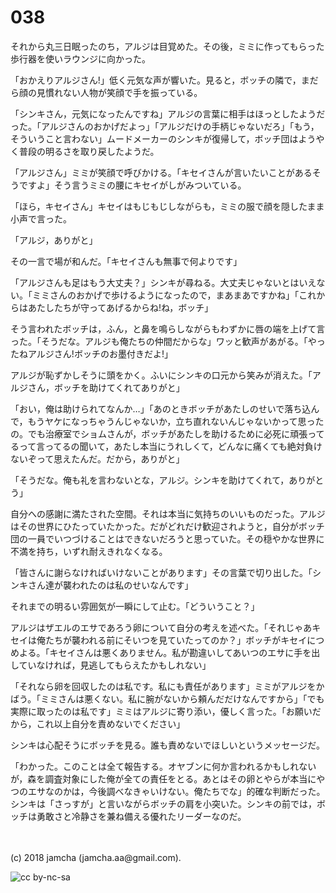 # 038

それから丸三日眠ったのち，アルジは目覚めた。その後，ミミに作ってもらった歩行器を使いラウンジに向かった。  

「おかえりアルジさん!」低く元気な声が響いた。見ると，ボッチの隣で，まだら顔の見慣れない人物が笑顔で手を振っている。  

「シンキさん，元気になったんですね」アルジの言葉に相手はほっとしたようだった。「アルジさんのおかげだよっ」「アルジだけの手柄じゃないだろ」「もう，そういうこと言わない」ムードメーカーのシンキが復帰して，ボッチ団はようやく普段の明るさを取り戻したようだ。  

「アルジさん」ミミが笑顔で呼びかける。「キセイさんが言いたいことがあるそうですよ」そう言うミミの腰にキセイがしがみついている。  

「ほら，キセイさん」キセイはもじもじしながらも，ミミの服で顔を隠したまま小声で言った。  

「アルジ，ありがと」  

その一言で場が和んだ。「キセイさんも無事で何よりです」  

「アルジさんも足はもう大丈夫？」シンキが尋ねる。大丈夫じゃないとはいえない。「ミミさんのおかげで歩けるようになったので，まあまあですかね」「これからはあたしたちが守ってあげるからね!ね，ボッチ」  

そう言われたボッチは，ふん，と鼻を鳴らしながらもわずかに唇の端を上げて言った。「そうだな。アルジも俺たちの仲間だからな」ワッと歓声があがる。「やったねアルジさん!ボッチのお墨付きだよ!」  

アルジが恥ずかしそうに頭をかく。ふいにシンキの口元から笑みが消えた。「アルジさん，ボッチを助けてくれてありがと」  

「おい，俺は助けられてなんか…」「あのときボッチがあたしのせいで落ち込んで，もうヤケになっちゃうんじゃないか，立ち直れないんじゃないかって思ったの。でも治療室でショムさんが，ボッチがあたしを助けるために必死に頑張ってるって言ってるの聞いて，あたし本当にうれしくて，どんなに痛くても絶対負けないぞって思えたんだ。だから，ありがと」  

「そうだな。俺も礼を言わないとな，アルジ。シンキを助けてくれて，ありがとう」  

自分への感謝に満たされた空間。それは本当に気持ちのいいものだった。アルジはその世界にひたっていたかった。だがどれだけ歓迎されようと，自分がボッチ団の一員でいつづけることはできないだろうと思っていた。その穏やかな世界に不満を持ち，いずれ耐えきれなくなる。  

「皆さんに謝らなければいけないことがあります」その言葉で切り出した。「シンキさん達が襲われたのは私のせいなんです」  

それまでの明るい雰囲気が一瞬にして止む。「どういうこと？」  

アルジはザエルのエサであろう卵について自分の考えを述べた。「それじゃあキセイは俺たちが襲われる前にそいつを見ていたってのか？」ボッチがキセイにつめよる。「キセイさんは悪くありません。私が勘違いしてあいつのエサに手を出していなければ，見逃してもらえたかもしれない」  

「それなら卵を回収したのは私です。私にも責任があります」ミミがアルジをかばう。「ミミさんは悪くない。私に腕がないから頼んだだけなんですから」「でも実際に取ったのは私です」ミミはアルジに寄り添い，優しく言った。「お願いだから，これ以上自分を責めないでください」  

シンキは心配そうにボッチを見る。誰も責めないでほしいというメッセージだ。  

「わかった。このことは全て報告する。オヤブンに何か言われるかもしれないが，森を調査対象にした俺が全ての責任をとる。あとはその卵とやらが本当にやつのエサなのかは，今後調べなきゃいけない。俺たちでな」的確な判断だった。シンキは「さっすが」と言いながらボッチの肩を小突いた。シンキの前では，ボッチは勇敢さと冷静さを兼ね備える優れたリーダーなのだ。  

<br>  
<br>  
(c) 2018 jamcha (jamcha.aa@gmail.com).  

![cc by-nc-sa](https://i.creativecommons.org/l/by-nc-sa/4.0/88x31.png)
